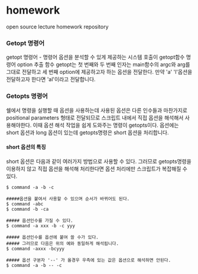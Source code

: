 # homework
open source lecture homework repository


### Getopt 명령어
getopt 명령어 - 명령어 옵션을 분석할 수 있게 제공하는 시스템 호출이 getopt함수
                명령어 option 추출 함수
getopt는 첫 번째와 두 번째 인자는 main함수의 argc와 arg를 그대로 전달하고 세 번째 option에 제공하고자 하는 옵션을 전달한다. 
만약 'a' 'l'옵션을 전달하고자 한다면 'al'이라고 전달합니다.



### Getopts 명령어
쉘에서 명령을 실행할 때 옵션을 사용하는데 사용된 옵션은 다른 인수들과 마찬가지로 positional parameters 형태로 전달되므로 스크립트 내에서 직접 옵션을 해석해서 사용해야한다.
이때 옵션 해석 작업을 쉽게 도와주는 명령이 getopts이다.
옵션에는 short 옵션과 long 옵션이 있는데 getopts명령은 short 옵션을 처리합니다.
#### short 옵션의 특징
short 옵션은 다음과 같이 여러가지 방법으로 사용할 수 있다. 그러므로 getopts명령을 이용하지 않고 직접 옵션을 해석해 처리한다면 옵션 처리에만 스크립트가 복잡해질 수 있다.


```
$ command -a -b -c

#####옵션을 붙여서 사용할 수 있으며 순서가 바뀌어도 된다.
$ command -abc
$ command -b -ca

##### 옵션인수를 가질 수 있다.
$ command -a xxx -b -c yyy

##### 옵션인수를 옵션에 붙여 쓸 수가 있다.
##### 그러므로 다음은 위의 예와 동일하게 해석됩니다.
$ command -axxx -bcyyy

##### 옵션 구분자 '--' 가 올경우 우측에 있는 값은 옵션으로 해석하면 안된다.
$ command -a -b -- -c
```

